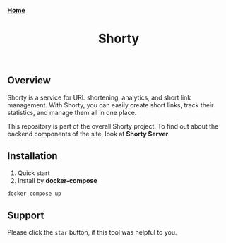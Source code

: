 [**Home**](/README.md)

<h1 align="center">Shorty</h1>

<p align="center">
  <img alt="" src="https://img.shields.io/badge/Next-black?style=for-the-badge&logo=next.js&logoColor=white" />
  <img alt="" src="https://img.shields.io/badge/react-%2320232a.svg?style=for-the-badge&logo=react&logoColor=%2361DAFB" />
  <img alt="" src="https://img.shields.io/badge/typescript-%23007ACC.svg?style=for-the-badge&logo=typescript&logoColor=white" />
  <img alt="" src="https://img.shields.io/badge/tailwindcss-%2338B2AC.svg?style=for-the-badge&logo=tailwind-css&logoColor=white" />
  <img alt="" src="https://img.shields.io/badge/Bun-%23000000.svg?style=for-the-badge&logo=bun&logoColor=white" />
  <img alt="" src="https://img.shields.io/badge/-React%20Query-FF4154?style=for-the-badge&logo=react%20query&logoColor=white" />
  <img alt="" src="https://img.shields.io/badge/ESLint-4B3263?style=for-the-badge&logo=eslint&logoColor=white" />
  <img alt="" src="https://img.shields.io/badge/docker-%230db7ed.svg?style=for-the-badge&logo=docker&logoColor=white" />
</p>

## Overview

Shorty is a service for URL shortening, analytics, and short link management. With Shorty, you can easily create short links, track their statistics, and manage them all in one place.

This repository is part of the overall Shorty project. To find out about the backend components of the site, look at **Shorty Server**.

## Installation

1. Quick start
2. Install by **docker-compose**

```bash
docker compose up
```

## Support

Please click the `star` button, if this tool was helpful to you.